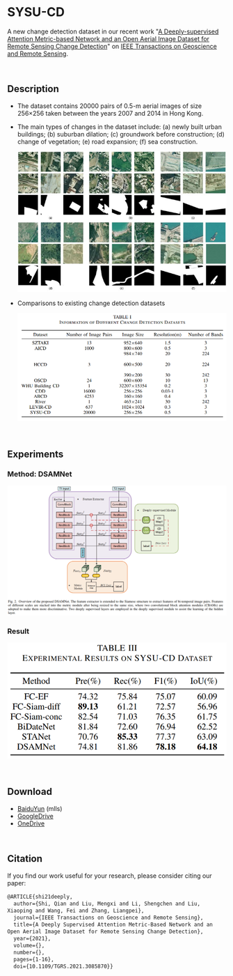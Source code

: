 # SYSU-CD

A new change detection dataset in our recent work "[A Deeply-supervised Attention Metric-based Network and an Open Aerial Image Dataset for Remote Sensing Change Detection](https://ieeexplore.ieee.org/document/9467555)" on [IEEE Transactions on Geoscience and Remote Sensing](https://ieeexplore.ieee.org/xpl/aboutJournal.jsp?punumber=36).



<br>

## Description

- The dataset contains 20000 pairs of 0.5-m aerial images of size 256×256 taken between the years 2007 and 2014 in Hong Kong. 
- The main types of changes in the dataset include: (a) newly built urban buildings; (b) suburban dilation; (c) groundwork before construction; (d) change of vegetation; (e) road expansion; (f) sea construction.

   ![dataset](images/dataset.jpg)

- Comparisons to existing change detection datasets 
   
   ![datasets](images/datasets.jpg)

<br>

## Experiments

### Method: DSAMNet
   ![model](images/model.jpg)


### Result

   ![result](images/result.jpg)
   

<br>

## Download

- [BaiduYun](https://pan.baidu.com/s/15lQPG_hXZbLp91VywwcT7Q) (mlls)
- [GoogleDrive](https://drive.google.com/drive/folders/1ALb8rzw9zEMSxwNTvIrIaA83zjjs04CE?usp=sharing)
- [OneDrive](https://mail2sysueducn-my.sharepoint.com/:f:/g/personal/liumx23_mail2_sysu_edu_cn/Emgc0jtEcshAnRkgq1ZTE9AB-kfXzSEzU_PAQ-5YF8Neaw?e=IhVeeZ)




<br>

## Citation
If you find our work useful for your research, please consider citing our paper:
```
@ARTICLE{shi21deeply,
  author={Shi, Qian and Liu, Mengxi and Li, Shengchen and Liu, Xiaoping and Wang, Fei and Zhang, Liangpei},
  journal={IEEE Transactions on Geoscience and Remote Sensing}, 
  title={A Deeply Supervised Attention Metric-Based Network and an Open Aerial Image Dataset for Remote Sensing Change Detection}, 
  year={2021},
  volume={},
  number={},
  pages={1-16},
  doi={10.1109/TGRS.2021.3085870}}
```







